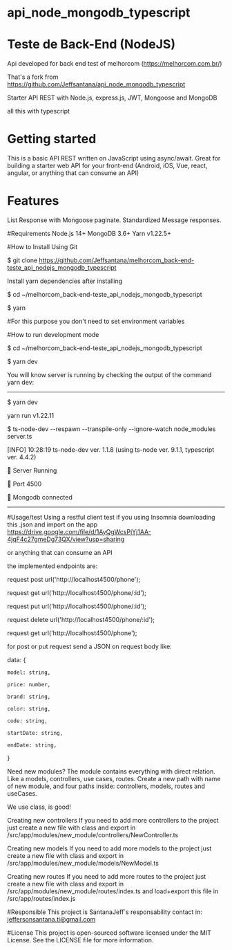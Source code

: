 # api_node_mongodb_typescript
# Teste de Back-End (NodeJS)
Api developed for back end test of melhorcom (https://melhorcom.com.br/)

That's a fork from https://github.com/Jeffsantana/api_node_mongodb_typescript

Starter API REST with Node.js, express.js, JWT, Mongoose and MongoDB

all this with typescript
# Getting started

This is a basic API REST written on JavaScript using async/await. Great for building a starter web API for your front-end (Android, iOS, Vue, react, angular, or anything that can consume an API)

# Features
List Response with Mongoose paginate.
Standardized Message responses.


#Requirements
Node.js 14+
MongoDB 3.6+
Yarn v1.22.5+

#How to Install
Using Git

$ git clone https://github.com/Jeffsantana/melhorcom_back-end-teste_api_nodejs_mongodb_typescript 

Install yarn dependencies after installing

$ cd ~/melhorcom_back-end-teste_api_nodejs_mongodb_typescript

$ yarn

#For this purpose you don't need to set environment variables 

#How to run development mode

$ cd ~/melhorcom_back-end-teste_api_nodejs_mongodb_typescript

$ yarn dev

You will know server is running by checking the output of the command yarn dev:

---

$ yarn dev

yarn run v1.22.11

$ ts-node-dev --respawn --transpile-only --ignore-watch node_modules server.ts

[INFO] 10:28:19 ts-node-dev ver. 1.1.8 (using ts-node ver. 9.1.1, typescript ver. 4.4.2)

🚀 Server Running

🚀 Port 4500

🚀 Mongodb connected

---

#Usage/test
Using a restful client test
if you using Insomnia downloading this .json and import on the app https://drive.google.com/file/d/1AyQgWcsPjYj1AA-4jqF4c27gmeDg73QX/view?usp=sharing

or anything that can consume an API

the implemented endpoints are: 

request post url('http://localhost4500/phone');

request get url('http://localhost4500/phone/:id');

request put url('http://localhost4500/phone/:id');

request delete url('http://localhost4500/phone/:id');

request get url('http://localhost4500/phone');


for post or put request send a JSON on request body like:

 data: {

    model: string,

    price: number,

    brand: string,

    color: string,

    code: string,

    startDate: string,

    endDate: string,

  }








Need new modules? The module contains everything with direct relation. Like a models, controllers, use cases, routes. Create a new path with name of new module, and four paths inside: controllers, models, routes and useCases. 

We use class, is good! 

Creating new controllers
If you need to add more controllers to the project just create a new file with class and export in /src/app/modules/new_module/controllers/NewController.ts 

Creating new models
If you need to add more models to the project just create a new file with class and export in /src/app/modules/new_module/models/NewModel.ts

Creating new routes
If you need to add more routes to the project just create a new file with class and export in /src/app/modules/new_module/routes/index.ts and load+export this file in /src/app/routes/index.js

#Responsible
This project is SantanaJeff´s responsability
contact in:
jeffersonsantana.ti@gmail.com

#License
This project is open-sourced software licensed under the MIT License. See the LICENSE file for more information.